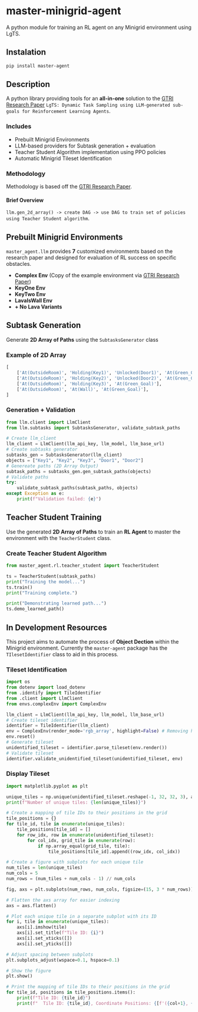 # master-minigrid-agent
A python module for training an RL agent on any Minigrid environment using LgTS.

## Instalation
```bash
pip install master-agent
```

## Description
A python library providing tools for an **all-in-one** solution to the [GTRI Research Paper](https://arxiv.org/pdf/2310.09454) `LgTS: Dynamic Task Sampling using LLM-generated sub-goals for
Reinforcement Learning Agents`.

### Includes
- Prebuilt Minigrid Environments
- LLM-based providers for Subtask generation + evaluation
- Teacher Student Algorithm implementation using PPO policies
- Automatic Minigrid Tileset Identification

### Methodology
Methodology is based off the [GTRI Research Paper](https://arxiv.org/pdf/2310.09454). 
#### Brief Overview
`llm.gen_2d_array() -> create DAG -> use DAG to train set of policies using Teacher Student algorithm`.

## Prebuilt Minigrid Environments
`master_agent.llm` provides **7** customized environments based on the research paper and designed for evaluation of RL success on specific obstacles.
- **Complex Env** (Copy of the example environment via [GTRI Research Paper](https://arxiv.org/pdf/2310.09454))
- **KeyOne Env**
- **KeyTwo Env**
- **LavaIsWall Env**
- **+ No Lava Variants**

## Subtask Generation
Generate **2D Array of Paths** using the `SubtasksGenerator` class
### Example of 2D Array
```py
[
    ['At(OutsideRoom)', 'Holding(Key1)', 'Unlocked(Door1)', 'At(Green_Goal)'], 
    ['At(OutsideRoom)', 'Holding(Key2)', 'Unlocked(Door2)', 'At(Green_Goal)'], 
    ['At(OutsideRoom)', 'Holding(Key3)', 'At(Green_Goal)'], 
    ['At(OutsideRoom)', 'At(Wall)', 'At(Green_Goal)'],
]
```

### Generation + Validation
```py
from llm.client import LlmClient
from llm.subtasks import SubtasksGenerator, validate_subtask_paths

# Create llm_client
llm_client = LlmClient(llm_api_key, llm_model, llm_base_url)
# Create subtasks generator
subtasks_gen = SubtasksGenerator(llm_client)
objects = ["Key1", "Key2", "Key3", "Door1", "Door2"]
# Genereate paths (2D Array Output)
subtask_paths = subtasks_gen.gen_subtask_paths(objects)
# Validate paths
try:
    validate_subtask_paths(subtask_paths, objects)
except Exception as e:
    print(f"Validation failed: {e}")
```

## Teacher Student Training
Use the generated **2D Array of Paths** to train an **RL Agent** to master the environment with the `TeacherStudent` class.

### Create Teacher Student Algorithm
```py
from master_agent.rl.teacher_student import TeacherStudent

ts = TeacherStudent(subtask_paths)
print("Training the model...")
ts.train()
print("Training complete.")

print("Demonstrating learned path...")
ts.demo_learned_path()
```

## In Development Resources
This project aims to automate the process of **Object Dection** within the Minigrid environment. Currently the `master-agent` package has the `TIlesetIdentifier` class to aid in this process.

### Tileset Identification
```py
import os
from dotenv import load_dotenv
from .identify import TileIdentifier
from .client import LlmClient
from envs.complexEnv import ComplexEnv

llm_client = LlmClient(llm_api_key, llm_model, llm_base_url)
# Create tileset identifier
identifier = TileIdentifier(llm_client)
env = ComplexEnv(render_mode='rgb_array', highlight=False) # Removing highlight for accurate tileset representation
env.reset()
# Generate tileset
unidentified_tileset = identifier.parse_tileset(env.render())
# Validate tileset
identifier.validate_unidentified_tileset(unidentified_tileset, env)
```

### Display Tileset
```py
import matplotlib.pyplot as plt

unique_tiles = np.unique(unidentified_tileset.reshape(-1, 32, 32, 3), axis=0)
print(f"Number of unique tiles: {len(unique_tiles)}")

# Create a mapping of tile IDs to their positions in the grid
tile_positions = {}
for tile_id, tile in enumerate(unique_tiles):
    tile_positions[tile_id] = []
    for row_idx, row in enumerate(unidentified_tileset):
        for col_idx, grid_tile in enumerate(row):
            if np.array_equal(grid_tile, tile):
                tile_positions[tile_id].append((row_idx, col_idx))

# Create a figure with subplots for each unique tile
num_tiles = len(unique_tiles)
num_cols = 5
num_rows = (num_tiles + num_cols - 1) // num_cols

fig, axs = plt.subplots(num_rows, num_cols, figsize=(15, 3 * num_rows))

# Flatten the axs array for easier indexing
axs = axs.flatten()

# Plot each unique tile in a separate subplot with its ID
for i, tile in enumerate(unique_tiles):
    axs[i].imshow(tile)
    axs[i].set_title(f"Tile ID: {i}")
    axs[i].set_xticks([])
    axs[i].set_yticks([])

# Adjust spacing between subplots
plt.subplots_adjust(wspace=0.1, hspace=0.1)

# Show the figure
plt.show()

# Print the mapping of tile IDs to their positions in the grid
for tile_id, positions in tile_positions.items():
    print(f"Tile ID: {tile_id}")
    print(f"  Tile ID: {tile_id}, Coordinate Positions: {[f'({col+1}, {(tiles_array.shape[0]-row)})' for row, col in positions]}")
```